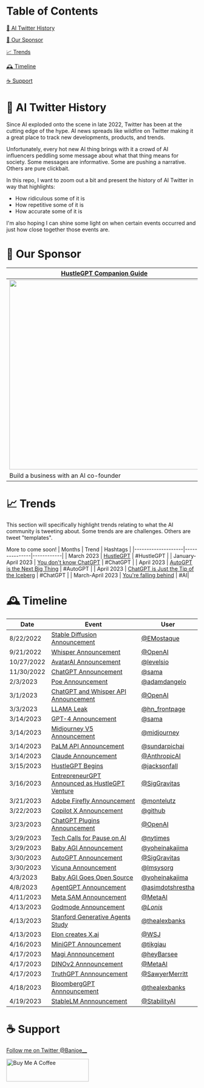# Table of Contents

[🤖️ AI Twitter History](#history)

[🤝 Our Sponsor](#sponsor)

[📈 Trends](#trends)

[🕰️ Timeline](#timeline)

[☕️ Support](#support)



# <a name="intro"></a>🤖 AI Twitter History
Since AI exploded onto the scene in late 2022, Twitter has been at the cutting edge of the hype. 
AI news spreads like wildfire on Twitter making it a great place to track new developments, products, and trends.

Unfortunately, every hot new AI thing brings with it a crowd of AI influencers peddling some message about what that thing
means for society. Some messages are informative. Some are pushing a narrative. Others are pure clickbait.

In this repo, I want to zoom out a bit and present the history of AI Twitter in way that
highlights:
- How ridiculous some of it is
- How repetitive some of it is
- How accurate some of it is

I'm also hoping I can shine some light on when certain events occurred and just how close together those events are.

# <a name="sponsor"></a>🤝 Our Sponsor

| [HustleGPT Companion Guide](https://chatcodetutor.gumroad.com/l/abqwfw)|
|----- |
|<a href="https://chatcodetutor.gumroad.com/l/abqwfw"><img src="https://public-files.gumroad.com/shi9wdznm0ms8wtz5d1utsz37tem" height="500"></a>|
| Build a business with an AI co-founder| 

# <a name="trends"></a>📈 Trends

This section will specifically highlight trends relating to what the AI community is tweeting about. Some trends are are challenges. Others are tweet "templates". 

More to come soon!
| Months             | Trend         | Hashtags   |
|--------------------|---------------|------------|
| March 2023         | [HustleGPT](https://github.com/jtmuller5/The-HustleGPT-Challenge) | #HustleGPT |
| January-April 2023 | [You don't know ChatGPT](https://github.com/jtmuller5/You-Dont-Know-ChatGPT/blob/main/trends/you-dont-know-chatgpt.md) | #ChatGPT |
| April 2023         | [AutoGPT is the Next Big Thing](https://github.com/jtmuller5/You-Dont-Know-ChatGPT/blob/main/trends/autogpt-is-the-next-big-thing.md) | #AutoGPT |
| April 2023         | [ChatGPT is Just the Tip of the Iceberg](https://github.com/jtmuller5/You-Dont-Know-ChatGPT/blob/main/trends/chatgpt-is-just-the-tip-of-the-iceberg.md) | #ChatGPT |
| March-April 2023         | [You're falling behind](https://github.com/jtmuller5/AI-Twitter-History/blob/main/trends/you-are-falling-behind.md) |  #AI|

# <a name="timeline"></a>🕰️ Timeline

| Date       | Event                                                                       | User                              |
|------------|-----------------------------------------------------------------------------|-----------------------------------|
| 8/22/2022 | [Stable Diffusion Announcement](https://twitter.com/EMostaque/status/1561777122082824192) | [@EMostaque](https://twitter.com/EMostaque) |
| 9/21/2022 | [Whisper Announcement](https://twitter.com/OpenAI/status/1572629923017400326) | [@OpenAI](https://twitter.com/OpenAI) |
| 10/27/2022 | [AvatarAI Announcement](https://twitter.com/levelsio/status/1585813757560700928) | [@levelsio](https://twitter.com/levelsio) |
| 11/30/2022 | [ChatGPT Announcement](https://twitter.com/sama/status/1598038815599661056) | [@sama](https://twitter.com/sama) |
| 2/3/2023 | [Poe Announcement](https://twitter.com/adamdangelo/status/1621544019930279936) | [@adamdangelo](https://twitter.com/adamdangelo) |
| 3/1/2023 | [ChatGPT and Whisper API Announcement](https://twitter.com/OpenAI/status/1630992406542970880) | [@OpenAI](https://twitter.com/OpenAI) |
| 3/3/2023 | [LLAMA Leak](https://twitter.com/hn_frontpage/status/1631619308664045570) | [@hn_frontpage](https://twitter.com/hn_frontpage) |
| 3/14/2023  | [GPT-4 Announcement](https://twitter.com/sama/status/1635687853324902401)   | [@sama](https://twitter.com/sama) |
| 3/14/2023  | [Midjourney V5 Announcement](https://twitter.com/midjourney/status/1636130389365497857)   | [@midjourney](https://twitter.com/midjourney) |
| 3/14/2023  | [PaLM API Announcement](https://twitter.com/sundarpichai/status/1635629680316547072)   | [@sundarpichai](https://twitter.com/sundarpichai) |
| 3/14/2023  | [Claude Announcement](https://twitter.com/AnthropicAI/status/1635679544521920512)   | [@AnthropicAI](https://twitter.com/AnthropicAI) |
| 3/15/2023  | [HustleGPT Begins](https://twitter.com/jacksonfall/status/1636107218859745286)   | [@jacksonfall](https://twitter.com/jacksonfall) |
| 3/16/2023  | [EntrepreneurGPT Announced as HustleGPT Venture](https://twitter.com/SigGravitas/status/1636293818080272385)   | [@SigGravitas](https://twitter.com/SigGravitas) |
| 3/21/2023  | [Adobe Firefly Announcement](https://twitter.com/montelutz/status/1638215263836569600)  | [@montelutz](https://twitter.com/montelutz) |
| 3/22/2023  | [Copilot X Announcement](https://twitter.com/github/status/1638541174611779584)  | [@github](https://twitter.com/github) |
| 3/23/2023 | [ChatGPT Plugins Announcement](https://twitter.com/OpenAI/status/1638952876281335813)| [@OpenAI](https://twitter.com/OpenAI)|
| 3/29/2023 | [Tech Calls for Pause on AI](https://twitter.com/nytimes/status/1641274067633291264)| [@nytimes](https://twitter.com/nytimes)|
| 3/29/2023 | [Baby AGI Announcement](https://twitter.com/yoheinakajima/status/1640934493489070080)| [@yoheinakajima](https://twitter.com/yoheinakajima)|
| 3/30/2023  | [AutoGPT Announcement](https://twitter.com/SigGravitas/status/1641437094043332614) | [@SigGravitas](https://twitter.com/SigGravitas) |
| 3/30/2023  | [Vicuna Announcement](https://twitter.com/lmsysorg/status/1641529839038640128) | [@lmsysorg](https://twitter.com/lmsysorg) |
| 4/3/2023  | [Baby AGI Goes Open Source](https://twitter.com/yoheinakajima/status/1642881722495954945) | [@yoheinakajima](https://twitter.com/yoheinakajima) |
| 4/8/2023  | [AgentGPT Announcement](https://twitter.com/asimdotshrestha/status/1644883727707959296) | [@asimdotshrestha](https://twitter.com/asimdotshrestha) |
| 4/11/2023  | [Meta SAM Announcement](https://twitter.com/MetaAI/status/1645835862817800193) | [@MetaAI](https://twitter.com/MetaAI) |
| 4/13/2023  | [Godmode Announcement](https://twitter.com/_Lonis_/status/1646641412182536196) | [@_Lonis_](https://twitter.com/_Lonis_) |
| 4/13/2023  | [Stanford Generative Agents Study](https://twitter.com/thealexbanks/status/1646495660664057856) | [@thealexbanks](https://twitter.com/thealexbanks) |
| 4/13/2023 | [Elon creates X.ai](https://twitter.com/WSJ/status/1646993010373132288) | [@WSJ](https://twitter.com/WSJ)|
| 4/16/2023 | [MiniGPT Announcement](https://twitter.com/tikgiau/status/1647767975804452864) | [@tikgiau](https://twitter.com/tikgiau)|
| 4/17/2023 | [Magi Annnouncement](https://twitter.com/heyBarsee/status/1647857832501592064) | [@heyBarsee](https://twitter.com/heyBarsee)|
| 4/17/2023 | [DINOv2 Annnouncement](https://twitter.com/MetaAI/status/1648038974290808836) | [@MetaAI](https://twitter.com/MetaAI)|
| 4/17/2023 | [TruthGPT Annnouncement](https://twitter.com/SawyerMerritt/status/1648081976400703488) | [@SawyerMerritt](https://twitter.com/SawyerMerritt)|
| 4/18/2023 | [BloombergGPT Annnouncement](https://twitter.com/thealexbanks/status/1648299092249042944) | [@thealexbanks](https://twitter.com/thealexbanks)|
| 4/19/2023 | [StableLM Annnouncement](https://twitter.com/StabilityAI/status/1648706156330876928) | [@StabilityAI](https://twitter.com/StabilityAI)|



# <a name="support"></a>☕️ Support
 [Follow me on Twitter @Banjoe__](https://twitter.com/Banjoe__)
 
<a href="https://www.buymeacoffee.com/mullr" target="_blank"><img src="https://cdn.buymeacoffee.com/buttons/v2/default-yellow.png" alt="Buy Me A Coffee" style="height: 60px !important;width: 217px !important;" ></a>

